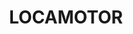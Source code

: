 ---
hackday: 10-london
thumbnail: locamotor.png
links:
  presentation: http://prezi.com/2hqtpz0eedmg/
  website: https://marvelapp.com/52254j
summary: Platform for matching Bank Staff with Vacant slots, with an iPhone app and
  front facing calendar website.
team:
- '@YU_Angela'
- '@Tborwick'
- Ritu Saini
- James Carter
- Ayesha Garrett
- Robert Anderson
title: LOCAMOTOR
---